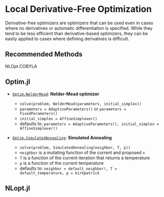 # Local Derivative-Free Optimization

Derivative-free optimizers are optimizers that can be used even in cases
where no derivatives or automatic differentiation is specified. While
they tend to be less efficient than derivative-based optimizers, they
can be easily applied to cases where defining derivatives is difficult.

## Recommended Methods

NLOpt COBYLA

## Optim.jl

- [`Optim.NelderMead`](https://julianlsolvers.github.io/Optim.jl/stable/#algo/nelder_mead/): **Nelder-Mead optimizer**

    * `solve(problem, NelderMead(parameters, initial_simplex))`
    * `parameters = AdaptiveParameters()` or `parameters = FixedParameters()`
    * `initial_simplex = AffineSimplexer()`
    * defaults to: `parameters = AdaptiveParameters(), initial_simplex = AffineSimplexer()`

- [`Optim.SimulatedAnnealing`](https://julianlsolvers.github.io/Optim.jl/stable/#algo/simulated_annealing/): **Simulated Annealing**

    * `solve(problem, SimulatedAnnealing(neighbor, T, p))`
    * `neighbor` is a mutating function of the current and proposed `x`
    * `T` is a function of the current iteration that returns a temperature
    * `p` is a function of the current temperature
    * defaults to: `neighbor = default_neighbor!, T = default_temperature, p = kirkpatrick`

## NLopt.jl
